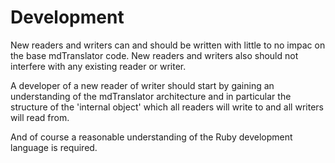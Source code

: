 # Development

New readers and writers can and should be written with little to no impac on the base mdTranslator code.  New readers and writers also should not interfere with any existing reader or writer.

A developer of a new reader of writer should start by gaining an understanding of the mdTranslator architecture and in particular the structure of the 'internal object' which all readers will write to and all writers will read from.

And of course a reasonable understanding of the Ruby development language is required.


